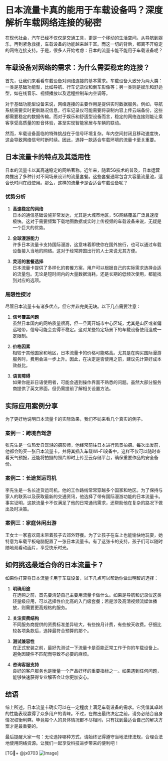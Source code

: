 # 日本流量卡真的能用于车载设备吗？深度解析车载网络连接的秘密

在现代社会，汽车已经不仅仅是交通工具，更是一个移动的生活空间。从导航到娱乐，再到紧急救援，车载设备的功能越来越丰富。而这一切的背后，都离不开稳定的网络连接支持。于是，很多人开始考虑：日本的流量卡能不能用于车载设备呢？

## 车载设备对网络的需求：为什么需要稳定的连接？

首先，让我们来看看车载设备对网络连接的基本需求。车载设备大致分为两大类：一类是基础功能型，比如导航、行车记录仪和倒车影像等；另一类则是娱乐和舒适型，如在线音乐、视频播放以及远程控制车内空调等。

对于基础功能型设备来说，网络连接的主要作用是提供实时数据服务。例如，导航系统需要实时更新路况信息，行车记录仪可能需要将录制内容上传云端备份，这些都需要稳定的数据传输。而对于娱乐和舒适型设备而言，稳定的网络连接则能让乘客享受高质量的影音体验，甚至实现智能家居与车辆的联动。

然而，车载设备面临的特殊挑战在于信号环境复杂。车内空间封闭且移动速度快，这会导致网络信号时断时续。因此，选择一款适合车载环境的流量卡至关重要。

## 日本流量卡的特点及其适用性

日本的流量卡以其高速稳定的网络著称。近年来，随着5G技术的普及，日本运营商推出了多种针对不同场景设计的流量套餐。这些套餐通常包含大容量流量池，适合长时间在线使用。那么，这样的流量卡是否适合车载设备呢？

### 优势分析

1. **高速稳定的网络**  
   日本的通信基础设施非常发达，尤其是大城市地区，5G网络覆盖广泛且速度极快。这对于需要频繁下载地图数据或实时上传视频的车载设备来说，无疑是一个巨大的优势。

2. **全球漫游能力**  
   许多日本流量卡支持国际漫游，这意味着即使你在国外旅行，也可以通过车载设备接入当地的网络。这对于经常跨国出行的人士来说尤其方便。

3. **灵活的套餐选择**  
   日本流量卡提供了多样化的套餐方案，用户可以根据自己的实际需求选择合适的流量包。无论是短时间内的大量数据消耗，还是长期的低频次使用，都能找到对应的选项。

### 局限性探讨

尽管日本流量卡有诸多优点，但它并非完美无缺。以下几点需要注意：

1. **信号覆盖问题**  
   虽然日本国内的网络质量很高，但一旦离开城市中心区域，尤其是山区或者偏远地带，信号可能会变得不稳定。这对某些特定场景下的车载设备使用造成一定限制。

2. **价格因素**  
   相较于其他国家和地区，日本流量卡的价格可能略高。尤其是在购买国际漫游服务时，费用会进一步上升。因此，在决定是否使用之前，建议先计算好成本效益比。

3. **语言障碍**  
   如果你是非日语使用者，可能会遇到操作界面不熟悉的问题。虽然大部分服务商提供了英文界面，但仍需提前了解相关设置方法。

## 实际应用案例分享

为了更好地说明日本流量卡的实际效果，我们不妨来看几个真实的例子。

### 案例一：跨境自驾游
张先生是一位热爱自驾游的摄影师，他经常前往日本进行风景拍摄。每次出发前，他都会购买一张日本流量卡，并将其插入车载Wi-Fi设备中。这样不仅可以随时查看天气预报，还能将拍摄的照片即时上传至云存储平台，确保重要作品的安全备份。

### 案例二：长途货运司机
李先生是一名长途货运司机，他的工作路线常常穿越多个国家和地区。为了保持与家人的联系以及获取最新的交通资讯，他选择了带有国际漫游功能的日本流量卡。事实证明，这款流量卡不仅满足了他的日常通讯需求，还帮助他在复杂的路况下做出及时决策。

### 案例三：家庭休闲出游
王女士一家喜欢周末带着孩子去郊外野餐。为了让孩子在车上也能愉快地玩耍，她特意为车载平板电脑配置了一张日本流量卡。有了这张卡的支持，孩子们可以随时随地观看动画片，享受快乐时光。

## 如何挑选最适合你的日本流量卡？

如果你打算将日本流量卡用于车载设备，以下几点可以帮助你做出明智的选择：

1. **明确用途**  
   在选购之前，首先要清楚自己主要用流量卡做什么。如果是导航和记录仪这类轻量级应用，可以选择性价比高的入门级套餐；若是涉及高清视频流媒体播放，则需要更高规格的服务。

2. **关注资费结构**  
   不同服务商提供的资费标准差异较大，有些按月计费，有些按天收费。仔细比较各项条款后，选择最符合预算的那个。

3. **测试兼容性**  
   在正式安装之前，最好先测试一下流量卡是否能正常工作于你的车载设备上。避免因硬件不匹配而导致不必要的麻烦。

4. **咨询客服支持**  
   良好的客户服务也是衡量一个产品好坏的重要指标之一。如果遇到任何问题，能够快速获得专业解答会让你更加安心。

## 结语

综上所述，日本流量卡确实可以在一定程度上满足车载设备的需求。它凭借其卓越的性能表现赢得了众多用户的青睐。不过，在做出最终决定之前，请务必结合自身情况权衡利弊。毕竟每个人的具体情况都不尽相同，只有找到最适合自己的解决方案才是最重要的。

最后提醒大家一句：无论选择哪种方式，请始终记得遵守当地法律法规，合理合法地使用网络资源。让我们一起享受科技进步带来的便利吧！

[TG💪+ @jx0703 ![Image](https://github.com/user-attachments/assets/dbca1d08-cadb-493c-b0ec-ad6f7a83f270)]